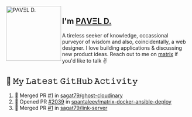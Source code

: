 <img align="left" width="150" height="150" alt="PΛVΞL D." src="https://sdk.bitmoji.com/render/panel/dc878a02-6c0d-4366-ab3b-b86a397e31ad-9abca207-e196-4c3e-8932-0fae4ce0c737-v1.png?transparent=1&palette=1"/>

## I'm [PΛVΞL D.][homepage]

A tireless seeker of knowledge, occassional purveyor of wisdom and also, coincidentally, a web designer. I love building applications & discussing new product ideas. Reach out to me on [matrix][matrixto] if you'd like to talk ✌️


[homepage]: https://www.dimov.xyz
[matrixto]: https://matrix.to/#/@pavel:dimov.xyz
[github]: https://github.com/sagat79
   
<!--
### Hi there 👋


**sagat79/sagat79** is a ✨ _special_ ✨ repository because its `README.md` (this file) appears on your GitHub profile.

Here are some ideas to get you started:

- 🔭 I’m currently working on ...
- 🌱 I’m currently learning ...
- 👯 I’m looking to collaborate on ...
- 🤔 I’m looking for help with ...
- 💬 Ask me about ...
- 📫 How to reach me: ...
- 😄 Pronouns: ...
- ⚡ Fun fact: ...
-->
 
## 🔔 𝙼𝚢 𝙻𝚊𝚝𝚎𝚜𝚝 𝙶𝚒𝚝𝙷𝚞𝚋 𝙰𝚌𝚝𝚒𝚟𝚒𝚝𝚢
<!--START_SECTION:activity-->
1. 🎉 Merged PR [#1](https://github.com/sagat79/ghost-cloudinary/pull/1) in [sagat79/ghost-cloudinary](https://github.com/sagat79/ghost-cloudinary)
2. 💪 Opened PR [#2039](https://github.com/spantaleev/matrix-docker-ansible-deploy/pull/2039) in [spantaleev/matrix-docker-ansible-deploy](https://github.com/spantaleev/matrix-docker-ansible-deploy)
3. 🎉 Merged PR [#1](https://github.com/sagat79/link-server/pull/1) in [sagat79/link-server](https://github.com/sagat79/link-server)
<!--END_SECTION:activity-->

